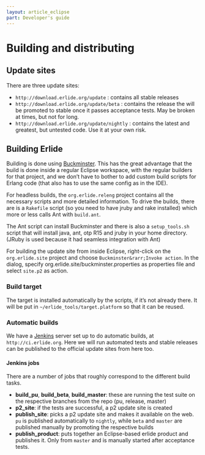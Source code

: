 ```yaml
---
layout: article_eclipse
part: Developer's guide
---
```

# Building and distributing

## Update sites

There are three update sites:

-   `http://download.erlide.org/update` : contains all stable releases
-   `http://download.erlide.org/update/beta` : contains the release the will be
    promoted to stable once it passes acceptance tests. May be broken at
    times, but not for long.
-   `http://download.erlide.org/update/nightly` : contains the latest and
    greatest, but untested code. Use it at your own risk.

## Building Erlide

Building is done using [Buckminster](http://eclipse.org/buckminster).
This has the great advantage that the build is done inside a regular
Eclipse workspace, with the regular builders for that project, and we
don’t have to bother to add custom build scripts for Erlang code (that
also has to use the same config as in the IDE).

For headless builds, the `org.erlide.releng` project contains all the
necessary scripts and more detailed information. To drive the builds,
there are is a `Rakefile` script (so you need to have jruby and rake
installed) which more or less calls Ant with `build.ant`.

The Ant script can install Buckminster and there is also a
`setup_tools.sh` script that will install java, ant, otp R15 and jruby
in your home directory. (JRuby is used because it had seamless integration with Ant)

For building the update site from inside Eclipse, right-click on the
`org.erlide.site` project and choose `Buckminster&rarr;Invoke action`. In the
dialog, specify org.erlide.site/buckminster.properties as properties
file and select `site.p2` as action. 

### Build target

The target is installed automatically by the scripts, if it’s not
already there. It will be put in `~/erlide_tools/target.platform` so
that it can be reused.

### Automatic builds

We have a [Jenkins](http://jenkins-ci.org) server set up to do automatic
builds, at `http://ci.erlide.org`. Here we will run automated tests and
stable releases can be published to the official update sites from here
too.

#### Jenkins jobs

There are a number of jobs that roughly correspond to the different
build tasks.

-   **build_pu**, **build_beta**, **build_master**: these are running the test suite on
    the respective branches from the repo (pu, release, master)
-   **p2\_site**: if the tests are successful, a p2 update site is
    created
-   **publish\_site**: picks a p2 update site and makes it available on
    the web. `pu` is published automatically to `nightly`, while `beta`
    and `master` are published manually by promoting the respective
    builds
-   **publish\_product**: puts together an Eclipse-based erlide product
    and publishes it. Only from `master` and is manually started after
    acceptance tests. 

